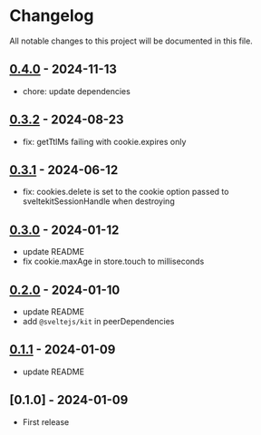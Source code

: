 # Changelog

All notable changes to this project will be documented in this file.

## [0.4.0] - 2024-11-13

- chore: update dependencies

## [0.3.2] - 2024-08-23

- fix: getTtlMs failing with cookie.expires only

## [0.3.1] - 2024-06-12

- fix: cookies.delete is set to the cookie option passed to sveltekitSessionHandle when destroying

## [0.3.0] - 2024-01-12

- update README
- fix cookie.maxAge in store.touch to milliseconds

## [0.2.0] - 2024-01-10

- update README
- add `@sveltejs/kit` in peerDependencies

## [0.1.1] - 2024-01-09

- update README

## [0.1.0] - 2024-01-09

- First release

[0.4.0]: https://github.com/yutak23/svelte-kit-sessions/compare/v0.3.2...v0.4.0
[0.3.2]: https://github.com/yutak23/svelte-kit-sessions/compare/v0.3.1...v0.3.2
[0.3.1]: https://github.com/yutak23/svelte-kit-sessions/compare/v0.3.0...v0.3.1
[0.3.0]: https://github.com/yutak23/svelte-kit-sessions/compare/v0.2.0...v0.3.0
[0.2.0]: https://github.com/yutak23/svelte-kit-sessions/compare/v0.1.1...v0.2.0
[0.1.1]: https://github.com/yutak23/svelte-kit-sessions/compare/v0.1.0...v0.1.1
